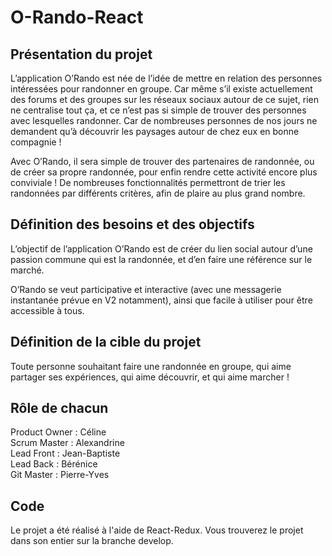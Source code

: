 # O-Rando-React

## Présentation du projet

L’application O’Rando est née de l’idée de mettre en relation des personnes intéressées pour randonner en groupe. Car même s’il existe actuellement des forums et des groupes sur les réseaux sociaux autour de ce sujet, rien ne centralise tout ça, et ce n’est pas si simple de trouver des personnes avec lesquelles randonner. Car de nombreuses personnes de nos jours ne demandent qu’à découvrir les paysages autour de chez eux en bonne compagnie ! 

Avec O’Rando, il sera simple de trouver des partenaires de randonnée, ou de créer sa propre randonnée, pour enfin rendre cette activité encore plus conviviale !
De nombreuses fonctionnalités permettront de trier les randonnées par différents critères, afin de plaire au plus grand nombre.



## Définition des besoins et des objectifs

L’objectif de l’application O’Rando est de créer du lien social autour d’une passion commune qui est la randonnée, et d’en faire une référence sur le marché.

O’Rando se veut participative et interactive (avec une messagerie instantanée prévue en V2 notamment), ainsi que facile à utiliser pour être accessible à tous.



## Définition de la cible du projet

Toute personne souhaitant faire une randonnée en groupe, qui aime partager ses expériences, qui aime découvrir, et qui aime marcher !


## Rôle de chacun

Product Owner : Céline <br>
Scrum Master : Alexandrine <br>
Lead Front : Jean-Baptiste <br>
Lead Back : Bérénice <br>
Git Master : Pierre-Yves <br>

## Code

Le projet a été réalisé à l'aide de React-Redux. Vous trouverez le projet dans son entier sur la branche develop.
